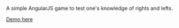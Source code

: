 A simple AngularJS game to test one's knowledge of rights and lefts.

[Demo here](http://benschenker.github.io/RightLeftGame)